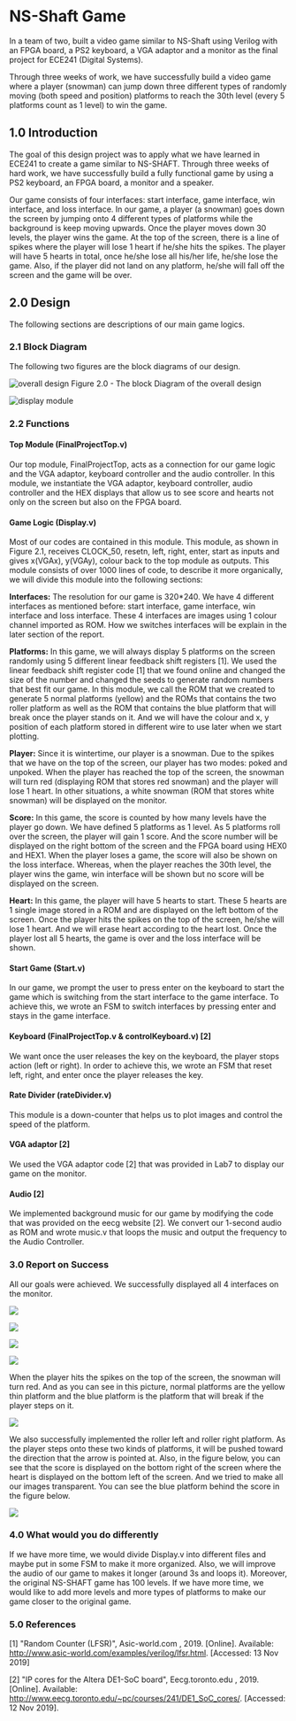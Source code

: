 # NS-Shaft Game

In a team of two, built a video game similar to NS-Shaft using Verilog with an FPGA board, a PS2 keyboard, a VGA adaptor and a monitor as the final project for ECE241 (Digital Systems).

Through three weeks of work, we have successfully build a video game where a player (snowman)
can jump down three different types of randomly moving (both speed and position) platforms to
reach the 30th level (every 5 platforms count as 1 level) to win the game.

## 1.0 Introduction

The goal of this design project was to apply what we have learned in ECE241 to create a game similar to NS-SHAFT. Through three weeks of hard work, we have successfully build a fully functional game by using a PS2 keyboard, an FPGA board, a monitor and a speaker.

Our game consists of four interfaces: start interface, game interface, win interface, and loss interface. In our game, a player (a snowman) goes down the screen by jumping onto 4 different types of platforms while the background is keep moving upwards. Once the player moves down 30 levels, the player wins the game. At the top of the screen, there is a line of spikes where the player will lose 1 heart if he/she hits the spikes. The player will have 5 hearts in total, once he/she lose all his/her life, he/she lose the game. Also, if the player did not land on any platform, he/she will fall off the screen and the game will be over.

## 2.0 Design

The following sections are descriptions of our main game logics.

### 2.1 Block Diagram

The following two figures are the block diagrams of our design.

![overall design](/img/figure1.jpg)
Figure 2.0 - The block Diagram of the overall design

![display module](/img/figure2.jpg)

### 2.2 Functions

#### Top Module (FinalProjectTop.v)
Our top module, FinalProjectTop, acts as a connection for our game logic and the VGA adaptor, keyboard controller and the audio controller. In this module, we instantiate the VGA adaptor, keyboard controller, audio controller and the HEX displays that allow us to see score and hearts not only on the screen but also on the FPGA board.

#### Game Logic (Display.v)
Most of our codes are contained in this module. This module, as shown in Figure 2.1, receives CLOCK_50, resetn, left, right, enter, start as inputs and gives x(VGAx), y(VGAy), colour back to the top module as outputs. This module consists of over 1000 lines of code, to describe it more organically, we will divide this module into the following sections:

**Interfaces:**
The resolution for our game is 320*240. We have 4 different interfaces as mentioned before: start interface, game interface, win interface and loss interface. These 4 interfaces are images using 1 colour channel imported as ROM. How we switches interfaces will be explain in the later section of the report.

**Platforms:**
In this game, we will always display 5 platforms on the screen randomly using 5 different linear feedback shift registers [1]. We used the linear feedback shift register code [1] that we found online and changed the size of the number and changed the seeds to generate random numbers that best fit our game. In this module, we call the ROM that we created to generate 5 normal platforms (yellow) and the ROMs that contains the two roller platform as well as the ROM that contains the blue platform that will break once the player stands on it. And we will have the colour and x, y position of each platform stored in different wire to use later when we start plotting.

**Player:**
Since it is wintertime, our player is a snowman. Due to the spikes that we have on the top of the screen, our player has two modes: poked and unpoked. When the player has reached the top of the screen, the snowman will turn red (displaying ROM that stores red snowman) and the player will lose 1 heart. In other situations, a white snowman (ROM that stores white snowman) will be displayed on the monitor.

**Score:**
In this game, the score is counted by how many levels have the player go down. We have defined 5 platforms as 1 level. As 5 platforms roll over the screen, the player will gain 1 score. And the score number will be displayed on the right bottom of the screen and the FPGA board using HEX0 and HEX1. When the player loses a game, the score will also be shown on the loss interface. Whereas, when the player reaches the 30th level, the player wins the game, win interface will be shown but no score will be displayed on the screen.

**Heart:**
In this game, the player will have 5 hearts to start. These 5 hearts are 1 single image stored in a ROM and are displayed on the left bottom of the screen. Once the player hits the spikes on the top of the screen, he/she will lose 1 heart. And we will erase heart according to the heart lost. Once the player lost all 5 hearts, the game is over and the loss interface will be shown.

#### Start Game (Start.v)
In our game, we prompt the user to press enter on the keyboard to start the game which is switching from the start interface to the game interface. To achieve this, we wrote an FSM to switch interfaces by pressing enter and stays in the game interface.

#### Keyboard (FinalProjectTop.v & controlKeyboard.v) [2]
We want once the user releases the key on the keyboard, the player stops action (left or right). In order to achieve this, we wrote an FSM that reset left, right, and enter once the player releases the key.

#### Rate Divider (rateDivider.v)
This module is a down-counter that helps us to plot images and control the speed of the
platform. 

#### VGA adaptor [2] 
We used the VGA adaptor code [2] that was provided in Lab7 to display our game on the monitor.

#### Audio [2]
We implemented background music for our game by modifying the code that was provided on the eecg website [2]. We convert our 1-second audio as ROM and wrote music.v that loops the music and output the frequency to the Audio Controller.

### 3.0 Report on Success
All our goals were achieved. We successfully displayed all 4 interfaces on the monitor.

![](/img/figure3.jpg)

![](/img/figure4.jpg)

![](/img/figure5.jpg)

![](/img/figure6.jpg)

When the player hits the spikes on the top of the screen, the snowman will turn red. And as you can see in this picture, normal platforms are the yellow thin platform and the blue platform is the platform that will break if the player steps on it.

![](/img/figure7.jpg)

We also successfully implemented the roller left and roller right platform. As the player steps  onto these two kinds of platforms, it will be pushed toward the direction that the arrow is pointed at. Also, in the figure below, you can see that the score is displayed on the bottom right of the screen where the heart is displayed on the bottom left of the screen. And we tried to make all our images transparent. You can see the blue platform behind the score in the figure below.

![](/img/figure8.jpg)

### 4.0 What would you do differently
If we have more time, we would divide Display.v into different files and maybe put in some FSM to make it more organized. Also, we will improve the audio of our game to makes it longer (around 3s and loops it). Moreover, the original NS-SHAFT game has 100 levels. If we have more time, we would like to add more levels and more types of platforms to make our game closer to the original game.

### 5.0 References

[1] "Random Counter (LFSR)", Asic-world.com , 2019. [Online]. Available:
http://www.asic-world.com/examples/verilog/lfsr.html. [Accessed: 13 Nov 2019]

[2] "IP cores for the Altera DE1-SoC board", Eecg.toronto.edu , 2019. [Online]. Available:
http://www.eecg.toronto.edu/~pc/courses/241/DE1_SoC_cores/. [Accessed: 12 Nov 2019].